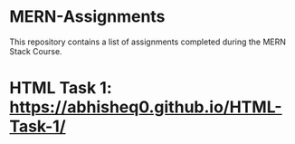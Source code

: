 # MERN-Assignments
This repository contains a list of assignments completed during the MERN Stack Course.

# HTML Task 1: https://abhisheq0.github.io/HTML-Task-1/

